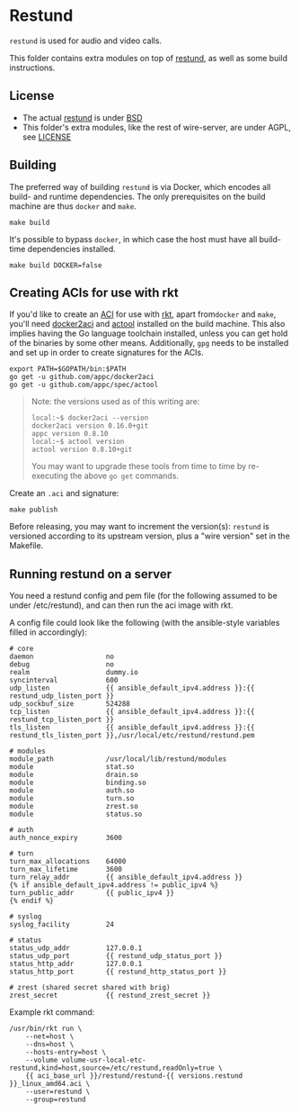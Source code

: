 # Restund

`restund` is used for audio and video calls.

This folder contains extra modules on top of [restund](https://github.com/wireapp/restund), as well as some build instructions.

## License

* The actual [restund](https://github.com/wireapp/restund) is under [BSD](https://github.com/wireapp/restund/blob/master/docs/COPYING)
* This folder's extra modules, like the rest of wire-server, are under AGPL, see [LICENSE](LICENSE)

## Building

The preferred way of building `restund` is via Docker, which
encodes all build- and runtime dependencies. The only prerequisites on the build
machine are thus `docker` and `make`.

```shell
make build
```

It's possible to bypass `docker`, in which case the host must have all
build-time dependencies installed.

```shell
make build DOCKER=false
```

## Creating ACIs for use with rkt

If you'd like to create an [ACI](https://github.com/appc/spec/blob/master/spec/aci.md) for use with [rkt](https://github.com/rkt/rkt),
apart from`docker` and `make`, you'll need [docker2aci](https://github.com/appc/docker2aci) and
[actool](https://github.com/appc/spec/tree/master/actool) installed on the build
machine. This also implies having the Go language toolchain installed, unless
you can get hold of the binaries by some other means. Additionally, `gpg` needs to be installed and set
up in order to create signatures for the ACIs.

```shell
export PATH=$GOPATH/bin:$PATH
go get -u github.com/appc/docker2aci
go get -u github.com/appc/spec/actool
```

> Note: the versions used as of this writing are:
>
> ```shell
> local:~$ docker2aci --version
> docker2aci version 0.16.0+git
> appc version 0.8.10
> local:~$ actool version
> actool version 0.8.10+git
> ```
>
> You may want to upgrade these tools from time to time by re-executing
> the above `go get` commands.

Create an `.aci` and signature:

```shell
make publish
```

Before releasing, you may want to increment the version(s): `restund` is
versioned according to its upstream version, plus a "wire version" set in the
Makefile.

## Running restund on a server

You need a restund config and pem file (for the following assumed to be under /etc/restund), and can then run the aci image with rkt.

A config file could look like the following (with the ansible-style variables filled in accordingly):

```
# core
daemon                  no
debug                   no
realm                   dummy.io
syncinterval            600
udp_listen              {{ ansible_default_ipv4.address }}:{{ restund_udp_listen_port }}
udp_sockbuf_size        524288
tcp_listen              {{ ansible_default_ipv4.address }}:{{ restund_tcp_listen_port }}
tls_listen              {{ ansible_default_ipv4.address }}:{{ restund_tls_listen_port }},/usr/local/etc/restund/restund.pem

# modules
module_path             /usr/local/lib/restund/modules
module                  stat.so
module                  drain.so
module                  binding.so
module                  auth.so
module                  turn.so
module                  zrest.so
module                  status.so

# auth
auth_nonce_expiry       3600

# turn
turn_max_allocations    64000
turn_max_lifetime       3600
turn_relay_addr         {{ ansible_default_ipv4.address }}
{% if ansible_default_ipv4.address != public_ipv4 %}
turn_public_addr        {{ public_ipv4 }}
{% endif %}

# syslog
syslog_facility         24

# status
status_udp_addr         127.0.0.1
status_udp_port         {{ restund_udp_status_port }}
status_http_addr        127.0.0.1
status_http_port        {{ restund_http_status_port }}

# zrest (shared secret shared with brig)
zrest_secret            {{ restund_zrest_secret }}
```

Example rkt command:

```
/usr/bin/rkt run \
    --net=host \
    --dns=host \
    --hosts-entry=host \
    --volume volume-usr-local-etc-restund,kind=host,source=/etc/restund,readOnly=true \
    {{ aci_base_url }}/restund/restund-{{ versions.restund }}_linux_amd64.aci \
    --user=restund \
    --group=restund
```
